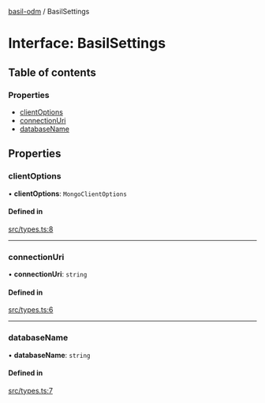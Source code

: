 [basil-odm](../README.md) / BasilSettings

# Interface: BasilSettings

## Table of contents

### Properties

- [clientOptions](BasilSettings.md#clientoptions)
- [connectionUri](BasilSettings.md#connectionuri)
- [databaseName](BasilSettings.md#databasename)

## Properties

### clientOptions

• **clientOptions**: `MongoClientOptions`

#### Defined in

[src/types.ts:8](https://github.com/anatoo/basil-odm/blob/b49f36c/src/types.ts#L8)

___

### connectionUri

• **connectionUri**: `string`

#### Defined in

[src/types.ts:6](https://github.com/anatoo/basil-odm/blob/b49f36c/src/types.ts#L6)

___

### databaseName

• **databaseName**: `string`

#### Defined in

[src/types.ts:7](https://github.com/anatoo/basil-odm/blob/b49f36c/src/types.ts#L7)
